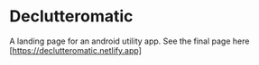 # Declutteromatic
A landing page for an android utility app.
See the final page here [https://declutteromatic.netlify.app]
